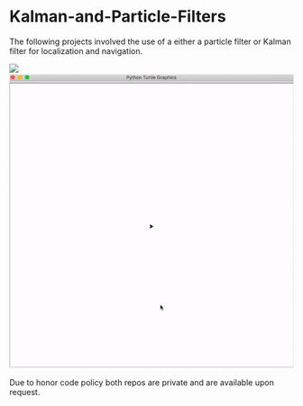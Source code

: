 # Kalman-and-Particle-Filters

The following projects involved the use of a either a particle filter or Kalman filter for localization and navigation. 

 ![](KalmanFilter.gif)
 ![](ParticleFilter.gif)

Due to honor code policy both repos are private and are available upon request. 

